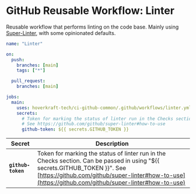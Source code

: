 <!-- start title -->

# GitHub Reusable Workflow: Linter

<!-- end title -->
<!-- start description -->

Reusable workflow that performs linting on the code base.
Mainly using [Super-Linter](https://github.com/github/super-linter), with some opinionated defaults.

<!-- end description -->
<!-- start contents -->
<!-- end contents -->
<!-- start usage -->

```yaml
name: "Linter"

on:
  push:
    branches: [main]
    tags: ["*"]

  pull_request:
    branches: [main]

jobs:
  main:
    uses: hoverkraft-tech/ci-github-common/.github/workflows/linter.yml@0.3.3
    secrets:
      # Token for marking the status of linter run in the Checks section. Can be passed in using "${{ secrets.GITHUB_TOKEN }}".
      # See https://github.com/github/super-linter#how-to-use
      github-token: ${{ secrets.GITHUB_TOKEN }}
```

<!-- end usage -->
<!-- start secrets -->

| **Secret**                    | **Description**                                                                                                                                                                                                                    |
| ----------------------------- | ---------------------------------------------------------------------------------------------------------------------------------------------------------------------------------------------------------------------------------- |
| **<code>github-token</code>** | Token for marking the status of linter run in the Checks section. Can be passed in using "${{ secrets.GITHUB_TOKEN }}". See [https://github.com/github/super-linter#how-to-use](https://github.com/github/super-linter#how-to-use) |

<!-- end secrets -->
<!-- start inputs -->

<!-- end inputs -->

<!-- start outputs -->
<!-- end outputs -->
<!-- start [.github/ghadocs/examples/] -->
<!-- end [.github/ghadocs/examples/] -->

